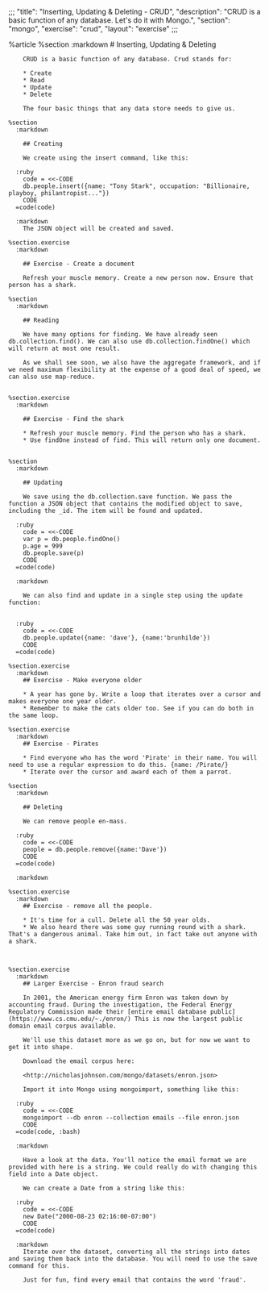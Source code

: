 ;;;
  "title": "Inserting, Updating & Deleting - CRUD",
  "description": "CRUD is a basic function of any database. Let's do it with Mongo.",
  "section": "mongo",
  "exercise": "crud",
  "layout": "exercise"
  ;;;
  
  %article
    %section
      :markdown
        # Inserting, Updating & Deleting
  
        CRUD is a basic function of any database. Crud stands for:
  
        * Create
        * Read
        * Update
        * Delete
  
        The four basic things that any data store needs to give us.
  
    %section
      :markdown
  
        ## Creating
  
        We create using the insert command, like this:
  
      :ruby
        code = <<-CODE
        db.people.insert({name: "Tony Stark", occupation: "Billionaire, playboy, philantropist..."})
        CODE
      =code(code)
  
      :markdown
        The JSON object will be created and saved.
  
    %section.exercise
      :markdown
  
        ## Exercise - Create a document
  
        Refresh your muscle memory. Create a new person now. Ensure that person has a shark.
  
    %section
      :markdown
  
        ## Reading
  
        We have many options for finding. We have already seen db.collection.find(). We can also use db.collection.findOne() which will return at most one result.
  
        As we shall see soon, we also have the aggregate framework, and if we need maximum flexibility at the expense of a good deal of speed, we can also use map-reduce.
  
  
    %section.exercise
      :markdown
  
        ## Exercise - Find the shark
  
        * Refresh your muscle memory. Find the person who has a shark.
        * Use findOne instead of find. This will return only one document.
  
  
    %section
      :markdown
  
        ## Updating
  
        We save using the db.collection.save function. We pass the function a JSON object that contains the modified object to save, including the _id. The item will be found and updated.
  
      :ruby
        code = <<-CODE
        var p = db.people.findOne()
        p.age = 999
        db.people.save(p)
        CODE
      =code(code)
  
      :markdown
  
        We can also find and update in a single step using the update function:
  
  
      :ruby
        code = <<-CODE
        db.people.update({name: 'dave'}, {name:'brunhilde'})
        CODE
      =code(code)
  
    %section.exercise
      :markdown
        ## Exercise - Make everyone older
  
        * A year has gone by. Write a loop that iterates over a cursor and makes everyone one year older.
        * Remember to make the cats older too. See if you can do both in the same loop.
  
    %section.exercise
      :markdown
        ## Exercise - Pirates
  
        * Find everyone who has the word 'Pirate' in their name. You will need to use a regular expression to do this. {name: /Pirate/}
        * Iterate over the cursor and award each of them a parrot.
  
    %section
      :markdown
  
        ## Deleting
  
        We can remove people en-mass.
  
      :ruby
        code = <<-CODE
        people = db.people.remove({name:'Dave'})
        CODE
      =code(code)
  
      :markdown
  
    %section.exercise
      :markdown
        ## Exercise - remove all the people.
  
        * It's time for a cull. Delete all the 50 year olds.
        * We also heard there was some guy running round with a shark. That's a dangerous animal. Take him out, in fact take out anyone with a shark.
  
  
  
    %section.exercise
      :markdown
        ## Larger Exercise - Enron fraud search
  
        In 2001, the American energy firm Enron was taken down by accounting fraud. During the investigation, the Federal Energy Regulatory Commission made their [entire email database public](https://www.cs.cmu.edu/~./enron/) This is now the largest public domain email corpus available.
  
        We'll use this dataset more as we go on, but for now we want to get it into shape.
  
        Download the email corpus here:
  
        <http://nicholasjohnson.com/mongo/datasets/enron.json>
  
        Import it into Mongo using mongoimport, something like this:
  
      :ruby
        code = <<-CODE
        mongoimport --db enron --collection emails --file enron.json
        CODE
      =code(code, :bash)
  
      :markdown
  
        Have a look at the data. You'll notice the email format we are provided with here is a string. We could really do with changing this field into a Date object.
  
        We can create a Date from a string like this:
  
      :ruby
        code = <<-CODE
        new Date("2000-08-23 02:16:00-07:00")
        CODE
      =code(code)
  
      :markdown
        Iterate over the dataset, converting all the strings into dates and saving them back into the database. You will need to use the save command for this.
  
        Just for fun, find every email that contains the word 'fraud'.
  